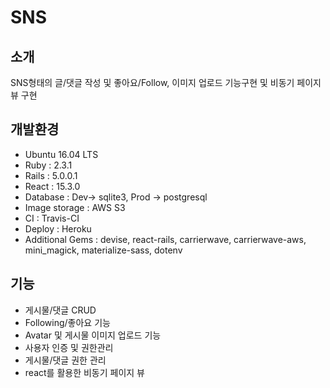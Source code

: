 # SNS 

## 소개
SNS형태의 글/댓글 작성 및 좋아요/Follow, 이미지 업로드 기능구현 및 비동기 페이지뷰 구현

## 개발환경
- Ubuntu 16.04 LTS
- Ruby : 2.3.1
- Rails : 5.0.0.1
- React : 15.3.0
- Database : Dev-> sqlite3, Prod -> postgresql
- Image storage : AWS S3
- CI : Travis-CI
- Deploy : Heroku
- Additional Gems : devise, react-rails, carrierwave, carrierwave-aws, mini_magick, materialize-sass, dotenv

## 기능
- 게시물/댓글 CRUD
- Following/좋아요 기능
- Avatar 및 게시물 이미지 업로드 기능
- 사용자 인증 및 권한관리
- 게시물/댓글 권한 관리
- react를 활용한 비동기 페이지 뷰
